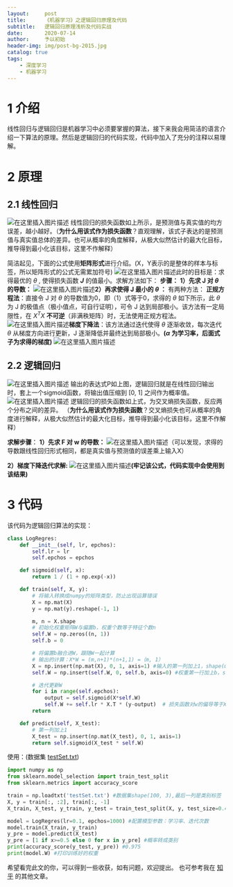 ```yaml
---
layout:     post
title:      《机器学习》之逻辑回归原理及代码
subtitle:   逻辑回归原理浅析及代码实战
date:       2020-07-14
author:     予以初始
header-img: img/post-bg-2015.jpg
catalog: true
tags:
    - 深度学习
    - 机器学习
---
```


# 1 介绍
线性回归与逻辑回归是机器学习中必须要掌握的算法，接下来我会用简洁的语言介绍一下算法的原理。然后是逻辑回归的代码实现，代码中加入了充分的注释以易理解。

# 2 原理
## 2.1 线性回归
![在这里插入图片描述](https://img-blog.csdnimg.cn/20200714101918905.png#pic_center)
线性回归的损失函数如上所示，是预测值与真实值的均方误差，越小越好。（**为什么用该式作为损失函数**？直观理解，该式子表达的是预测值与真实值总体的差异。也可从概率的角度解释，从极大似然估计的最大化目标，推导得到最小化该目标，这里不作解释）

简洁起见，下面的公式使用**矩阵形式**进行介绍。(X，Y表示的是整体的样本与标签，所以矩阵形式的公式无需累加符号)
![在这里插入图片描述](https://img-blog.csdnimg.cn/20200714102601644.png#pic_center)此时的目标是：求得最优的 $\theta$ , 使得损失函数 ***J*** 的值最小。求解方法如下：
**步骤：**
**1）先求 J 对 $\theta$ 的导数：**
![在这里插入图片描述](https://img-blog.csdnimg.cn/20200714103046126.png?x-oss-process=image/watermark,type_ZmFuZ3poZW5naGVpdGk,shadow_10,text_aHR0cHM6Ly9ibG9nLmNzZG4ubmV0L3dlaXhpbl80NTY1ODEzMQ==,size_16,color_FFFFFF,t_70#pic_center)**2）再求使得 J 最小的 $\theta$  ：**
有两种方法：
**正规方程法**：直接令 J 对 $\theta$ 的导数值为0，即（1）式等于0，求得的 $\theta$ 如下所示，此 $\theta$ 为 J 的极值点（极小值点，可自行证明），可令 J 达到局部极小。该方法有一定局限性，在 $X^{T}X$ **不可逆**（非满秩矩阵）时，无法使用正规方程法。
![在这里插入图片描述](https://img-blog.csdnimg.cn/20200714103633827.png#pic_center)**梯度下降法**：该方法通过迭代使得 $\theta$ 逐渐收敛，每次迭代 $\theta$ 从梯度方向进行更新，J 逐渐降低并最终达到局部极小。**($\alpha$ 为学习率，后面式子为求得的梯度)**
![在这里插入图片描述](https://img-blog.csdnimg.cn/20200714104825795.png#pic_center)

## 2.2 逻辑回归
![在这里插入图片描述](https://img-blog.csdnimg.cn/2020071411113839.png#pic_center)
输出的表达式P如上图，逻辑回归就是在线性回归输出时，套上一个sigmoid函数，将输出值压缩到 [0, 1] 之间作为概率值。
![在这里插入图片描述](https://img-blog.csdnimg.cn/202007141113116.png?x-oss-process=image/watermark,type_ZmFuZ3poZW5naGVpdGk,shadow_10,text_aHR0cHM6Ly9ibG9nLmNzZG4ubmV0L3dlaXhpbl80NTY1ODEzMQ==,size_16,color_FFFFFF,t_70#pic_center)
逻辑回归的损失函数如上式，为交叉熵损失函数，反应两个分布之间的差异。
（**为什么用该式作为损失函数**？交叉熵损失也可从概率的角度进行解释，从极大似然估计的最大化目标，推导得到最小化该目标，这里不作解释）

**求解步骤**：
**1）先求 F 对 w 的导数：** 
![在这里插入图片描述](https://img-blog.csdnimg.cn/20200714110249496.png?x-oss-process=image/watermark,type_ZmFuZ3poZW5naGVpdGk,shadow_10,text_aHR0cHM6Ly9ibG9nLmNzZG4ubmV0L3dlaXhpbl80NTY1ODEzMQ==,size_16,color_FFFFFF,t_70)（可以发现，求得的导数跟线性回归形式相同，都是真实值与预测值的误差乘上输入X）

**2）梯度下降迭代求解:** 
![在这里插入图片描述](https://img-blog.csdnimg.cn/20200714110623855.png#pic_center)**(牢记该公式，代码实现中会使用到该结果)**

# 3 代码 
该代码为逻辑回归算法的实现：

```python
class LogRegres:
    def __init__(self, lr, epchos):
        self.lr = lr
        self.epchos = epchos

    def sigmoid(self, x):
        return 1 / (1 + np.exp(-x))

    def train(self, X, y):
        # 将输入转换成numpy的矩阵类型，防止出现运算错误
        X = np.mat(X)
        y = np.mat(y).reshape(-1, 1)

        m, n = X.shape
        # 初始化权重矩阵W与偏置b，权重个数等于特征个数n
        self.W = np.zeros((n, 1))
        self.b = 0

        # 将偏置b融合进W，跟随W一起计算
        # 输出的计算：X*W = (m,n+1)*(n+1,1) =（m, 1）
        X = np.insert(np.mat(X), 0, 1, axis=1) #输入的第一列加上1，shape(m, n+1)
        self.W = np.insert(self.W, 0, self.b, axis=0) #权重第一行加上b，shape(n+1, 1)

        # 迭代更新W
        for i in range(self.epchos):
            output = self.sigmoid(X*self.W)
            self.W += self.lr * X.T * (y-output)  # 损失函数对w的偏导等于X*loss
        return

    def predict(self, X_test):
        # 第一列加上1
        X_test = np.insert(np.mat(X_test), 0, 1, axis=1)
        return self.sigmoid(X_test * self.W)
```
使用：(数据集 [testSet.txt](https://github.com/pbharrin/machinelearninginaction/blob/master/Ch05/testSet.txt))

```python
import numpy as np
from sklearn.model_selection import train_test_split
from sklearn.metrics import accuracy_score

train = np.loadtxt('testSet.txt') #数据集shape(100, 3),最后一列是类别标签
X, y = train[:, :2], train[:, -1]
X_train, X_test, y_train, y_test = train_test_split(X, y, test_size=0.4)

model = LogRegres(lr=0.1, epchos=1000) #配置模型参数：学习率、迭代次数
model.train(X_train, y_train) 
y_pre = model.predict(X_test)
y_pre = [1 if x>=0.5 else 0 for x in y_pre] #概率转成类别
print(accuracy_score(y_test, y_pre)) #0.975
print(model.W) #打印训练好的权重
```

希望看完此文的你，可以得到一些收获，如有问题，欢迎提出。
也可参考我在 [知乎](https://www.zhihu.com/people/yu-yi-chu-shi/posts) 的其他文章。


